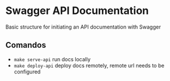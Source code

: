 # Swagger API Documentation

Basic structure for initiating an API documentation with Swagger

## Comandos

- `make serve-api` run docs locally
- `make deploy-api` deploy docs remotely, remote url needs to be configured
